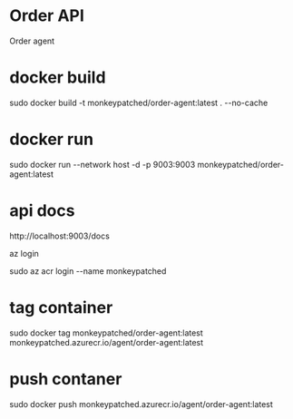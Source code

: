 # Order API
Order agent

# docker build 
sudo docker build -t monkeypatched/order-agent:latest . --no-cache

# docker run
sudo docker run  --network host -d -p 9003:9003 monkeypatched/order-agent:latest

# api docs
http://localhost:9003/docs



az login

sudo az acr login --name monkeypatched

# tag container
sudo docker tag  monkeypatched/order-agent:latest  monkeypatched.azurecr.io/agent/order-agent:latest 

# push contaner
sudo docker push monkeypatched.azurecr.io/agent/order-agent:latest